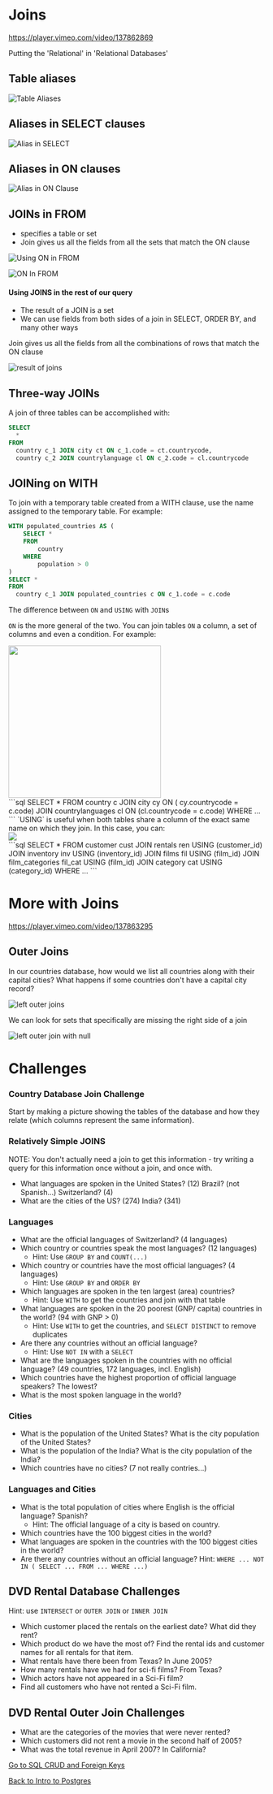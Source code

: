 # Joins

https://player.vimeo.com/video/137862869

Putting the 'Relational' in 'Relational Databases'

## Table aliases
![Table Aliases](/static-images/sql-lessons/joins/table-aliases.png)

## Aliases in SELECT clauses
![Alias in SELECT](/static-images/sql-lessons/joins/alias-in-select.png)

## Aliases in ON clauses
![Alias in ON Clause](/static-images/sql-lessons/joins/alias-on-clause.png)

## JOINs in FROM
* specifies a table or set
* Join gives us all the fields from all the sets that match the ON clause

![Using ON in FROM](/static-images/sql-lessons/joins/using-on-in-from.png)

![ON In FROM](/static-images/sql-lessons/joins/on-in-from-2.png)

#### Using JOINS in the rest of our query
* The result of a JOIN is a set
* We can use fields from both sides of a join in SELECT, ORDER BY, and many other ways

Join gives us all the fields from all the combinations of rows that match the ON clause

![result of joins](/static-images/sql-lessons/joins/result-of-join.png)

## Three-way JOINs

A join of three tables can be accomplished with:

```sql
SELECT
  *
FROM
  country c_1 JOIN city ct ON c_1.code = ct.countrycode,
  country c_2 JOIN countrylanguage cl ON c_2.code = cl.countrycode
```

## JOINing on WITH
To join with a temporary table created from a WITH clause, use the name assigned to the temporary table. For example:

```sql
WITH populated_countries AS (
	SELECT *
	FROM
		country
	WHERE
		population > 0
)
SELECT *
FROM
  country c_1 JOIN populated_countries c ON c_1.code = c.code
```
The difference between `ON` and `USING` with `JOIN`s

`ON` is the more general of the two. You can join tables `ON` a column, a set of columns and even a condition. For example:
<div class="text-center">
<img src="http://s3.amazonaws.com/learn-site/app/public/redactor_rails/pictures/58/original_JOIN_ON.png?1477430076" style="height: 300px;"/>
</div>
```sql
SELECT
	*
FROM
	country c JOIN
	city cy ON ( cy.countrycode = c.code) JOIN
	countrylanguages cl ON (cl.countrycode = c.code)
WHERE ...
```
`USING` is useful when both tables share a column of the exact same name on which they join. In this case, you can:

<div style="hieght: 100px;">
<img src="http://s3.amazonaws.com/learn-site/app/public/redactor_rails/pictures/59/original_JOIN_USING.png?1477430091" />
</div>
```sql
SELECT
	*
FROM
  customer cust JOIN
	rentals ren USING (customer_id) JOIN
	inventory inv USING (inventory_id) JOIN
	films fil USING (film_id) JOIN
	film_categories fil_cat USING (film_id) JOIN
	category cat USING (category_id)
WHERE ...
```






# More with Joins

https://player.vimeo.com/video/137863295

## Outer Joins

In our countries database, how would we list all countries along with their capital cities?
What happens if some countries don't have a capital city record?

![left outer joins](/static-images/sql-lessons/joins-2/left-outer-join.png)

We can look for sets that specifically are missing the right side of a join

![left outer join with null](/static-images/sql-lessons/joins-2/left-outer-join-null.png)
# Challenges

### Country Database Join Challenge

Start by making a picture showing the tables of the database and how they relate (which columns represent the same information).

### Relatively Simple JOINS

NOTE: You don't actually need a join to get this information - try writing a query for this information once without a join, and once with.

* What languages are spoken in the United States? (12) Brazil? (not Spanish...) Switzerland? (4)
* What are the cities of the US? (274) India? (341)

### Languages

* What are the official languages of Switzerland? (4 languages)
* Which country or countries speak the most languages? (12 languages)
   * Hint: Use `GROUP BY` and `COUNT(...)`
* Which country or countries have the most official languages? (4 languages)
   * Hint: Use `GROUP BY` and `ORDER BY`
* Which languages are spoken in the ten largest (area) countries?
   * Hint: Use `WITH` to get the countries and join with that table
* What languages are spoken in the 20 poorest (GNP/ capita) countries in the world? (94 with GNP > 0)
   * Hint: Use `WITH` to get the countries, and `SELECT DISTINCT` to remove duplicates
* Are there any countries without an official language?
   * Hint: Use `NOT IN` with a `SELECT`
* What are the languages spoken in the countries with no official language? (49 countries, 172 languages, incl. English)
* Which countries have the highest proportion of official language speakers? The lowest?
* What is the most spoken language in the world?

### Cities

* What is the population of the United States? What is the city population of the United States?
* What is the population of the India? What is the city population of the India?
* Which countries have no cities? (7 not really contries...)

### Languages and Cities

* What is the total population of cities where English is the official language? Spanish?
   * Hint: The official language of a city is based on country.
* Which countries have the 100 biggest cities in the world?
* What languages are spoken in the countries with the 100 biggest cities in the world?
* Are there any countries without an official language? Hint: `WHERE ... NOT IN ( SELECT ... FROM ... WHERE ...)`

## DVD Rental Database Challenges
Hint: use `INTERSECT` or `OUTER JOIN` or `INNER JOIN`

* Which customer placed the rentals on the earliest date? What did they rent?
* Which product do we have the most of? Find the rental ids and customer names for all rentals for that item.
* What rentals have there been from Texas? In June 2005?
* How many rentals have we had for sci-fi films? From Texas?
* Which actors have not appeared in a Sci-Fi film?
* Find all customers who have not rented a Sci-Fi film.

## DVD Rental Outer Join Challenges
* What are the categories of the movies that were never rented?
* Which customers did not rent a movie in the second half of 2005?
* What was the total revenue in April 2007? In California?

[Go to SQL CRUD and Foreign Keys](./05rails__sql_crud_foreign_keys.md)

[Back to Intro to Postgres](./03rails_intro_postgres.md)
